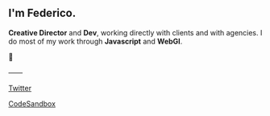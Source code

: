 

## I'm Federico.

**Creative Director** and **Dev**, working directly with clients and with agencies. I do most of my work through **Javascript** and **WebGl**. 

👀 

——

[Twitter](https://twitter.com/fdcooo)

[CodeSandbox](https://codesandbox.io/u/vallafederico)  

